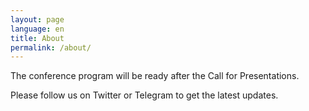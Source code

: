 ```yaml
---
layout: page
language: en
title: About
permalink: /about/
---
```


The conference program will be ready after the Call for Presentations.

Please follow us on Twitter or Telegram to get the latest updates.
